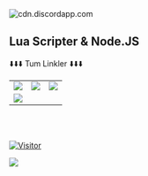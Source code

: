 <img src="https://cdn.discordapp.com/avatars/812793948623208549/d52d14f37597f41ab37caf3c3de46117.webp?size=180" alt="cdn.discordapp.com">

## Lua Scripter & Node.JS

<table class="center">
<tr> 
          ⬇️⬇️⬇️ Tum Linkler ⬇️⬇️⬇️
  <tr>
<td><a href="https://instagram.com/danceofee">
<img src="https://img.shields.io/badge/Instagram-E4405F?style=for-the-badge&logo=instagram&logoColor=white">
</a> 
<td><a href="https://twitter.com/SuleymanKumalar">
<img src="https://img.shields.io/badge/Twitter-1DA1F2?style=for-the-badge&logo=twitter&logoColor=white">
</a>
<td><a href="https://github.com/DanceOfEternity">
<img src="https://img.shields.io/badge/GitHub-100000?style=for-the-badge&logo=github&logoColor=white">
  </a> </tr>
  <tr>
<td><a href="mailto:sulust003@gmail.com">
<img src="https://img.shields.io/badge/Gmail-D14836?style=for-the-badge&logo=gmail&logoColor=white">
</a>
  </tr>
</table>
<br></br>


[![Visitor](https://visitor-badge.laobi.icu/badge?page_id=DanceOfEternity.DanceOfEternity)](#)


<img align="left" src="https://github-readme-stats.vercel.app/api?username=danceofeternity&theme=blue-green">

